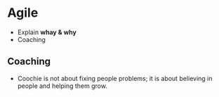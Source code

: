 # Agile
* Explain **whay & why**
* Coaching


## Coaching
* Coochie is not about fixing people problems; it is about believing in people and helping them grow.

